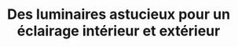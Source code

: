 ---
  template: 0
  type: "0"
  titre: "Des luminaires astucieux pour un éclairage intérieur et extérieur"
  titreMEA: "Des luminaires astucieux pour un éclairage intérieur et extérieur"
  surTitre: "Créer une ambiance grâce aux luminaires et aux éclairages Led"
  tempsLecture: "1 min"
  libelleType: "Article"
  url: "/c/magazine/inspirations-tendances/des-luminaires-astucieux-pour-un-eclairage-interieur-et-exterieur"
  thematiques: "Astuces et bricolage"
  piecesHabitation: "Chambre,Cuisine,Salon"
  produits: "Placard et rangement"
  sujets: ""
  tags: "amenagements,equiper,eclairage,astuce,maison"
  visuelMea: 
    url: "/img/contrib/2bdd4da30020c850/grid_etlalumierefut_3barrettesLED.jpg"
    alt: "grid_etlalumierefut_3barrettesLED"
  visuelDesktop: 
    url: "/img/contrib/2bdd4da30020c847/desktop_etlalumierefut_3barrettesLED.jpg"
    alt: "desktop_etlalumierefut_3barrettesLED"
  visuelMobile: 
    url: "/img/contrib/2bdd4da30020c85c/mobile_etlalumierefut_3barrettesLED.jpg"
    alt: "mobile_etlalumierefut_3barrettesLED"
  title: "Des luminaires astucieux pour un éclairage intérieur et extérieur"
  permalink: "articles//c/magazine/inspirations-tendances/des-luminaires-astucieux-pour-un-eclairage-interieur-et-exterieur"
  layout: "post"
  lang: "fr-fr"
---